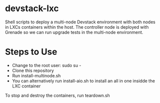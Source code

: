 # devstack-lxc
Shell scripts to deploy a multi-node Devstack environment with both nodes in LXCs containers within the host.
The controller node is deployed with Grenade so we can run upgrade tests in the multi-node environment.

# Steps to Use
- Change to the root user: sudo su -
- Clone this repository
- Run install-multinode.sh
- You can alternatively run install-aio.sh to install an all in one insidde the LXC container

To stop and destroy the containers, run teardown.sh
